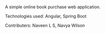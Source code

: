 A simple online book purchase web application.

Technologies used: Angular, Spring Boot

Contributers: Naveen L S, Navya Wilson
